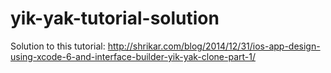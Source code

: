 # yik-yak-tutorial-solution

Solution to this tutorial: http://shrikar.com/blog/2014/12/31/ios-app-design-using-xcode-6-and-interface-builder-yik-yak-clone-part-1/
